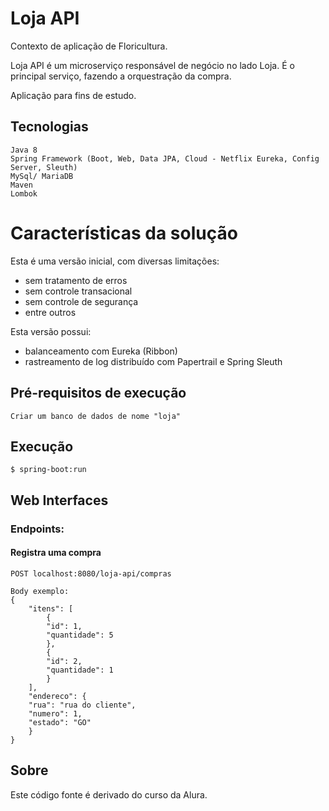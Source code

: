 # Loja API

Contexto de aplicação de Floricultura.

Loja API é um microserviço responsável de negócio no lado Loja.
É o principal serviço, fazendo a orquestração da compra.

Aplicação para fins de estudo.

## Tecnologias
    Java 8
    Spring Framework (Boot, Web, Data JPA, Cloud - Netflix Eureka, Config Server, Sleuth)
    MySql/ MariaDB
	Maven
    Lombok

# Características da solução

Esta é uma versão inicial, com diversas limitações:
- sem tratamento de erros
- sem controle transacional
- sem controle de segurança
- entre outros

Esta versão possui:
- balanceamento com Eureka (Ribbon)
- rastreamento de log distribuído com Papertrail e Spring Sleuth

## Pré-requisitos de execução
    Criar um banco de dados de nome "loja" 

## Execução
    $ spring-boot:run

## Web Interfaces

### Endpoints:
#### Registra uma compra
    POST localhost:8080/loja-api/compras

    Body exemplo:
    {
        "itens": [
            {
            "id": 1,
            "quantidade": 5
            },
            {
            "id": 2,
            "quantidade": 1
            }
        ],
        "endereco": {
        "rua": "rua do cliente",
        "numero": 1,
        "estado": "GO"
        }
    }



## Sobre
Este código fonte é derivado do curso da Alura.